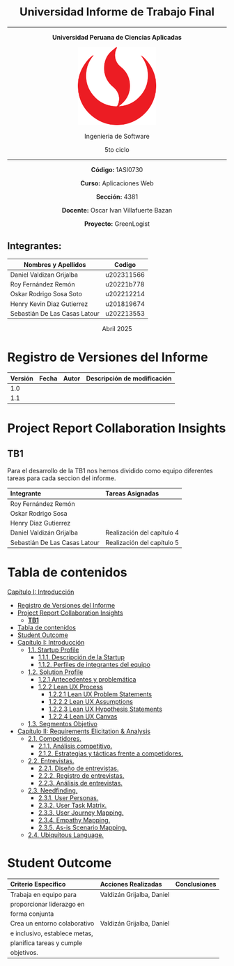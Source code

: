 <h1 align="center">
<strong style="font-size:25px;">Universidad Informe de Trabajo Final</strong>
</h1>

---

<p align="center"><strong>Universidad Peruana de Ciencias Aplicadas</strong></p>

<p align="center">
  <img src="img_graficas/Logos/LogoUPC.png" width="180" />
</p>

<p align="center">Ingenieria de Software</p>
<p align="center">5to ciclo</p>

---

<p align="center"><strong>Código: </strong>1ASI0730</p>
<p align="center"><strong>Curso:</strong> Aplicaciones Web</p>
<p align="center"><strong>Sección:</strong> 4381</p>

<p align="center"><strong>Docente:</strong> Oscar Ivan Villafuerte Bazan</p>

<p align="center"><strong>Proyecto:</strong> GreenLogist</p>



## Integrantes:
<div align="center">

| Nombres y Apellidos       | Codigo     |
|---------------------------|------------|
| Daniel Valdizan Grijalba  | u202311566 |
| Roy Fernández Remón       | u20221b778 |
| Oskar Rodrigo Sosa Soto   | u202212214 |
| Henry Kevin Diaz Gutierrez| u201819674 |
| Sebastián De Las Casas Latour | u202213553 |


</div>


<p align="center">Abril 2025</p>

# Registro de Versiones del Informe

| Versión | Fecha | Autor | Descripción de modificación |
| :---- | :---- | :---- | :---- |
| 1.0 |  |  |  |
| 1.1 |  |  | |

# Project Report Collaboration Insights

## **TB1**

Para el desarrollo de la TB1 nos hemos dividido como equipo diferentes tareas para cada seccion del informe.

| Integrante          | Tareas Asignadas |
|:--------------------| :---- |
| Roy Fernández Remón |  |
|Oskar Rodrigo Sosa   |  |
|Henry Diaz Gutierrez |  |
|Daniel Valdizán Grijalba | Realización del capítulo 4 |
| Sebastián De Las Casas Latour | Realización del capítulo 5 |


# Tabla de contenidos


[Capítulo I: Introducción](#capítulo-i-introducción)
- [Registro de Versiones del Informe](#registro-de-versiones-del-informe)
- [Project Report Collaboration Insights](#project-report-collaboration-insights)
  - [**TB1**](#tb1)
- [Tabla de contenidos](#tabla-de-contenidos)
- [Student Outcome](#student-outcome)
- [Capítulo I: Introducción](#capítulo-i-introducción)
  - [1.1. Startup Profile](#11-startup-profile)
    - [1.1.1. Descripción de la Startup](#111-descripción-de-la-startup)
    - [1.1.2. Perfiles de integrantes del equipo](#112-perfiles-de-integrantes-del-equipo)
  - [1.2. Solution Profile](#12-solution-profile)
    - [1.2.1 Antecedentes y problemática](#121-antecedentes-y-problemática)
    - [1.2.2 Lean UX Process](#122-lean-ux-process)
      - [1.2.2.1 Lean UX Problem Statements](#1221-lean-ux-problem-statements)
      - [1.2.2.2 Lean UX Assumptions](#1222-lean-ux-assumptions)
      - [1.2.2.3 Lean UX Hypothesis Statements](#1223-lean-ux-hypothesis-statements)
      - [1.2.2.4 Lean UX Canvas](#1224-lean-ux-canvas)
  - [1.3. Segmentos Objetivo](#13-segmentos-objetivo)
- [Capítulo II: Requirements Elicitation \& Analysis](#capítulo-ii-requirements-elicitation--analysis)
  - [2.1. Competidores.](#21-competidores)
    - [2.1.1. Análisis competitivo.](#211-análisis-competitivo)
    - [2.1.2. Estrategias y tácticas frente a competidores.](#212-estrategias-y-tácticas-frente-a-competidores)
  - [2.2. Entrevistas.](#22-entrevistas)
    - [2.2.1. Diseño de entrevistas.](#221-diseño-de-entrevistas)
    - [2.2.2. Registro de entrevistas.](#222-registro-de-entrevistas)
    - [2.2.3. Análisis de entrevistas.](#223-análisis-de-entrevistas)
  - [2.3. Needfinding.](#23-needfinding)
    - [2.3.1. User Personas.](#231-user-personas)
    - [2.3.2. User Task Matrix.](#232-user-task-matrix)
    - [2.3.3. User Journey Mapping.](#233-user-journey-mapping)
    - [2.3.4. Empathy Mapping.](#234-empathy-mapping)
    - [2.3.5. As-is Scenario Mapping.](#235-as-is-scenario-mapping)
  - [2.4. Ubiquitous Language.](#24-ubiquitous-language)

# Student Outcome

| Criterio Especifico | Acciones Realizadas | Conclusiones |
| :---- | :---- | :---- |
| Trabaja en equipo para | Valdizán Grijalba, Daniel | |
| proporcionar liderazgo en | | |
| forma conjunta |  |  |
| Crea un entorno colaborativo | Valdizán Grijalba, Daniel | | 
| e inclusivo, establece metas, | | |
| planifica tareas y cumple | | |
| objetivos. |  |  |
